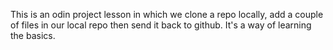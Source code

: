 This is an odin project lesson in which we clone a repo locally, add a couple of files in our local repo then send it back to github. It's a way of learning the basics.
